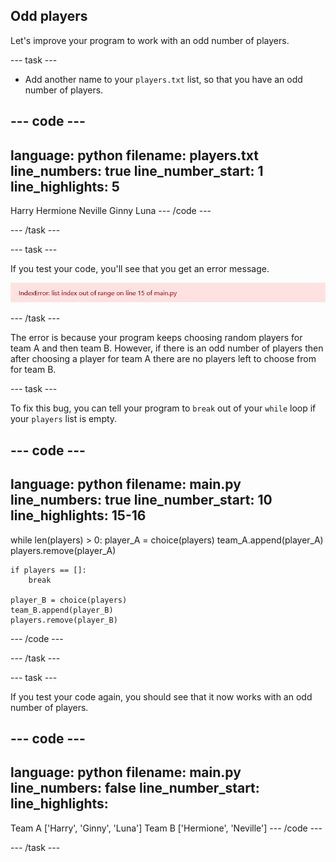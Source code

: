 ## Odd players

Let's improve your program to work with an odd number of players.

--- task ---

+ Add another name to your `players.txt` list, so that you have an odd number of players.

--- code ---
---
language: python
filename: players.txt
line_numbers: true
line_number_start: 1
line_highlights: 5
---
Harry
Hermione
Neville
Ginny
Luna
--- /code ---

--- /task ---

--- task ---

If you test your code, you'll see that you get an error message.

![screenshot](images/error.png)

--- /task ---

The error is because your program keeps choosing random players for team A and then team B. However, if there is an odd number of players then after choosing a player for team A there are no players left to choose from for team B.

--- task ---

To fix this bug, you can tell your program to `break` out of your `while` loop if your `players` list is empty.

--- code ---
---
language: python
filename: main.py
line_numbers: true
line_number_start: 10
line_highlights: 15-16
---
while len(players) > 0:
    player_A = choice(players)
    team_A.append(player_A)
    players.remove(player_A)

    if players == []:
        break
    
    player_B = choice(players)
    team_B.append(player_B)
    players.remove(player_B)
--- /code ---

--- /task ---

--- task ---

If you test your code again, you should see that it now works with an odd number of players.

--- code ---
---
language: python
filename: main.py
line_numbers: false
line_number_start: 
line_highlights: 
---
Team A ['Harry', 'Ginny', 'Luna']
Team B ['Hermione', 'Neville']
--- /code ---

--- /task ---




